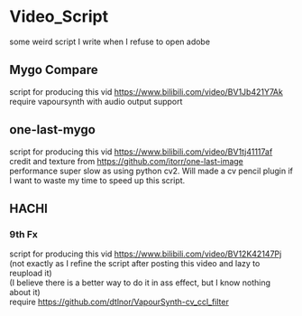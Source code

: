 # Video_Script
 some weird script I write when I refuse to open adobe

## Mygo Compare
 script for producing this vid https://www.bilibili.com/video/BV1Jb421Y7Ak  
 require vapoursynth with audio output support

## one-last-mygo
 script for producing this vid https://www.bilibili.com/video/BV1tj41117af  
 credit and texture from https://github.com/itorr/one-last-image  
 performance super slow as using python cv2. Will made a cv pencil plugin if I want to waste my time to speed up this script. 

## HACHI
 ### 9th Fx
 script for producing this vid https://www.bilibili.com/video/BV12K42147Pj  
 (not exactly as I refine the script after posting this video and lazy to reupload it)  
 (I believe there is a better way to do it in ass effect, but I know nothing about it)  
 require https://github.com/dtlnor/VapourSynth-cv_ccl_filter  
 